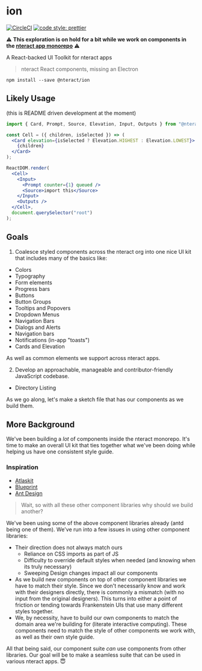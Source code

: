 # ion

[![CircleCI](https://circleci.com/gh/nteract/ion/tree/master.svg?style=svg)](https://circleci.com/gh/nteract/ion/tree/master) [![code style: prettier](https://img.shields.io/badge/code_style-prettier-ff69b4.svg?style=flat-square)](https://github.com/prettier/prettier)

:warning: **This exploration is on hold for a bit while we work on components in the [nteract app monorepo](https://github.com/nteract/nteract)** :warning:

A React-backed UI Toolkit for nteract apps

> nteract React components, missing an Electron

```
npm install --save @nteract/ion
```

## Likely Usage

(this is README driven development at the moment)

```jsx
import { Card, Prompt, Source, Elevation, Input, Outputs } from "@nteract/ion";

const Cell = ({ children, isSelected }) => (
  <Card elevation={isSelected ? Elevation.HIGHEST : Elevation.LOWEST}>
    {children}
  </Card>
);

ReactDOM.render(
  <Cell>
    <Input>
      <Prompt counter={1} queued />
      <Source>import this</Source>
    </Input>
    <Outputs />
  </Cell>,
  document.querySelector("root")
);
```

## Goals

1. Coalesce styled components across the nteract org into one nice UI kit that includes many of the basics like:

- Colors
- Typography
- Form elements
- Progress bars
- Buttons
- Button Groups
- Tooltips and Popovers
- Dropdown Menus
- Navigation Bars
- Dialogs and Alerts
- Navigation bars
- Notifications (in-app "toasts")
- Cards and Elevation

As well as common elements we support across nteract apps.

2. Develop an approachable, manageable and contributor-friendly JavaScript codebase.

- Directory Listing

As we go along, let's make a sketch file that has our components as we build them.

## More Background

We've been building a _lot_ of components inside the nteract monorepo. It's time to make an overall UI kit that ties together what we've been doing while helping us have one consistent style guide.

### Inspiration

- [Atlaskit](https://atlaskit.atlassian.com/)
- [Blueprint](http://blueprintjs.com/docs/)
- [Ant Design](https://ant.design/)

> Wait, so with all these other component libraries why should we build another?

We've been using some of the above component libraries already (antd being one of them). We've run into a few issues in using other component libraries:

- Their direction does not always match ours
  - Reliance on CSS imports as part of JS
  - Difficulty to override default styles when needed (and knowing when its truly necessary)
  - Sweeping Design changes impact all our components
- As we build new components on top of other component libraries we have to match their style. Since we don't necessarily know and work with their designers directly, there is commonly a mismatch (with no input from the original designers). This turns into either a point of friction or tending towards Frankenstein UIs that use many different styles together.
- We, by necessity, have to build our own components to match the domain area we're building for (literate interactive computing). These components need to match the style of other components we work with, as well as their own style guide.

All that being said, our component suite _can_ use components from other libraries. Our goal will be to make a seamless suite that can be used in various nteract apps. 😇
